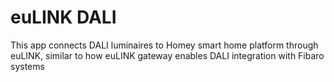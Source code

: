 # euLINK DALI

This app connects DALI luminaires to Homey smart home platform through euLINK, similar to how euLINK gateway enables DALI integration with Fibaro systems
